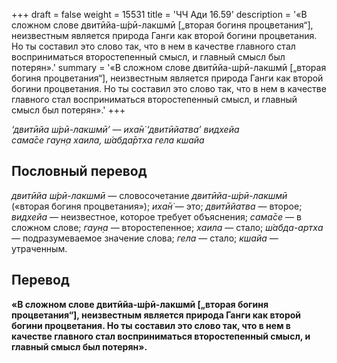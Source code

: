 +++
draft = false
weight = 15531
title = 'ЧЧ Ади 16.59'
description = '«В сложном слове двитӣйа-ш́рӣ-лакшмӣ [„вторая богиня процветания“], неизвестным является природа Ганги как второй богини процветания. Но ты составил это слово так, что в нем в качестве главного стал восприниматься второстепенный смысл, и главный смысл был потерян».'
summary = '«В сложном слове двитӣйа-ш́рӣ-лакшмӣ [„вторая богиня процветания“], неизвестным является природа Ганги как второй богини процветания. Но ты составил это слово так, что в нем в качестве главного стал восприниматься второстепенный смысл, и главный смысл был потерян».'
+++

_‘двитӣйа ш́рӣ-лакшмӣ’ — иха̄н̇ ‘двитӣйатва’ видхейа  
сама̄се гаун̣а хаила, ш́абда̄ртха гела кшайа_

## Пословный перевод

_двитӣйа_ _ш́рӣ_\-_лакшмӣ_ — словосочетание _двитӣйа-ш́рӣ-лакшмӣ_ («вторая богиня процветания»); _иха̄н̇_ — это; _двитӣйатва_ — второе; _видхейа_ — неизвестное, которое требует объяснения; _сама̄се_ — в сложном слове; _гаун̣а_ — второстепенное; _хаила_ — стало; _ш́абда_\-_артха_ — подразумеваемое значение слова; _гела_ — стало; _кшайа_ — утраченным.

## Перевод

**«В сложном слове двитӣйа-ш́рӣ-лакшмӣ \[„вторая богиня процветания“\], неизвестным является природа Ганги как второй богини процветания. Но ты составил это слово так, что в нем в качестве главного стал восприниматься второстепенный смысл, и главный смысл был потерян».**
